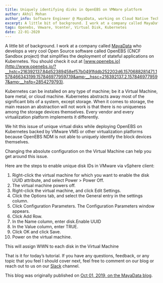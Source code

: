 ```yaml
---
title: Uniquely identifying disks in OpenEBS on VMWare platform
author: Akhil Mohan
author_info: Software Engineer @ MayaData, working on Cloud Native Tech.
excerpt: A little bit of background. I work at a company called MayaData who develops a very cool Open Source software called OpenEBS (CNCF Sandbox project) that simplifies the deployment of stateful applications on Kubernetes.
tags: Openebs, Vmware, Vcenter, Virtual Disk, Kubernetes
date: 22-01-2020
---
```


A little bit of background. I work at a company called [MayaData](https://mayadata.io/) who develops a very cool Open Source software called OpenEBS (CNCF Sandbox project) that simplifies the deployment of stateful applications on Kubernetes. You should check it out at [www.openebs.io](http://www.openebs.io/?__hstc=216392137.84d52389458ef57b0491fddb252202d6.1570688281471.1578466343199.1578469779597.19&amp;__hssc=216392137.2.1578469779597&amp;__hsfp=2854279793).

Kubernetes can be installed on any type of machine; be it a Virtual Machine, bare metal, or cloud machine. Kubernetes abstracts away most of the significant bits of a system, except storage. When it comes to storage, the main reason an abstraction will not work is that there is no uniqueness among the storage devices themselves. Every vendor and every virtualization platform implements it differently.

We hit this issue of unique virtual disks while deploying OpenEBS on Kubernetes backed by VMware VMS or other virtualization platforms because OpenEBS NDM is not able to uniquely identify the block devices themselves.

Changing the absolute configuration on the Virtual Machine can help you get around this issue.

Here are the steps to enable unique disk IDs in VMware via vSphere client:

1. Right-click the virtual machine for which you want to enable the disk UUID attribute, and select Power > Power Off.
2. The virtual machine powers off.
3. Right-click the virtual machine, and click Edit Settings.
4. Click the Options tab, and select the General entry in the settings column.
5. Click Configuration Parameters. The Configuration Parameters window appears.
6. Click Add Row.
7. In the Name column, enter disk.Enable UUID
8. In the Value column, enter TRUE.
9. Click OK and click Save.
10. Power on the virtual machine.

This will assign WWN to each disk in the Virtual Machine

That is it for today’s tutorial. If you have any questions, feedback, or any topic that you feel I should cover next, feel free to comment on our blog or reach out to us on our [Slack](https://slack.openebs.io./) channel.

This blog was originally published on [Oct 01, 2019, on the MayaData blog](https://blog.mayadata.io/openebs/uniquely-identifying-disks-in-openebs-on-vmware-platform).
